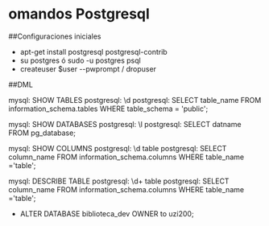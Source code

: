 # omandos Postgresql


##Configuraciones iniciales 

- apt-get install postgresql postgresql-contrib
- su postgres ó sudo -u  postgres psql
- createuser $user --pwprompt / dropuser


##DML

mysql: SHOW TABLES
postgresql: \d
postgresql: SELECT table_name FROM information_schema.tables WHERE table_schema = 'public';
	
mysql: SHOW DATABASES
postgresql: \l
postgresql: SELECT datname FROM pg_database;
	
mysql: SHOW COLUMNS
postgresql: \d table
postgresql: SELECT column_name FROM information_schema.columns WHERE table_name ='table';
	
mysql: DESCRIBE TABLE
postgresql: \d+ table
postgresql: SELECT column_name FROM information_schema.columns WHERE table_name ='table';


- ALTER DATABASE biblioteca_dev OWNER to uzi200;